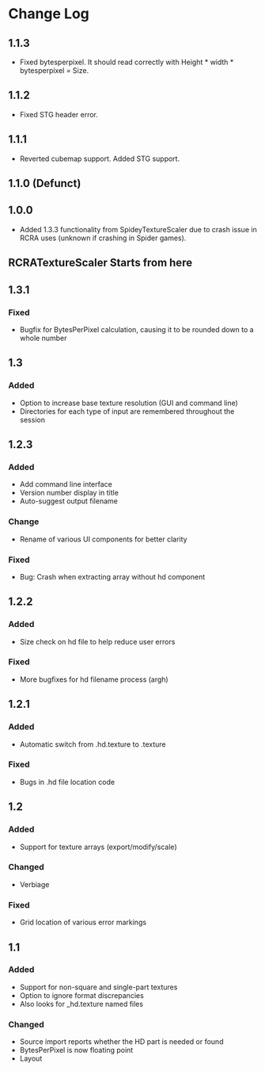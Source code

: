 ﻿# Change Log

## 1.1.3

- Fixed bytesperpixel. It should read correctly with Height * width * bytesperpixel = Size.

## 1.1.2

- Fixed STG header error.

## 1.1.1

- Reverted cubemap support. Added STG support.

## 1.1.0 (Defunct)

## 1.0.0
- Added 1.3.3 functionality from SpideyTextureScaler due to crash issue in RCRA uses (unknown if crashing in Spider games).

## RCRATextureScaler Starts from here

## 1.3.1

### Fixed
- Bugfix for BytesPerPixel calculation, causing it to be rounded down to a whole number

## 1.3

### Added
- Option to increase base texture resolution (GUI and command line)
- Directories for each type of input are remembered throughout the session

## 1.2.3

### Added
- Add command line interface
- Version number display in title
- Auto-suggest output filename

### Change
- Rename of various UI components for better clarity

### Fixed
- Bug: Crash when extracting array without hd component


## 1.2.2

### Added
- Size check on hd file to help reduce user errors

### Fixed
- More bugfixes for hd filename process (argh)

## 1.2.1

### Added
- Automatic switch from .hd.texture to .texture

### Fixed
- Bugs in .hd file location code

## 1.2

### Added
- Support for texture arrays (export/modify/scale)

### Changed
- Verbiage

### Fixed
- Grid location of various error markings


## 1.1

### Added
- Support for non-square and single-part textures
- Option to ignore format discrepancies
- Also looks for _hd.texture named files

### Changed
- Source import reports whether the HD part is needed or found
- BytesPerPixel is now floating point
- Layout

